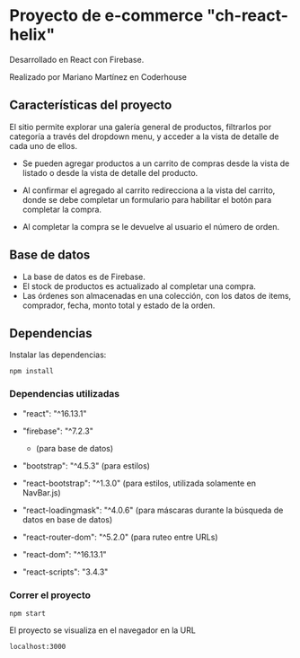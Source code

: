# Proyecto de e-commerce "ch-react-helix" 

Desarrollado en React con Firebase.

Realizado por Mariano Martínez en Coderhouse


## Características del proyecto

El sitio permite explorar una galería general de productos, filtrarlos por categoría a través del dropdown menu, y acceder a la vista de detalle de cada uno de ellos.

- Se pueden agregar productos a un carrito de compras desde la vista de listado o desde la vista de detalle del producto. 

- Al confirmar el agregado al carrito redirecciona a la vista del carrito, donde se debe completar un formulario para habilitar el botón para completar la compra. 

- Al completar la compra se le devuelve al usuario el número de orden.


## Base de datos

- La base de datos es de Firebase. 
- El stock de productos es actualizado al completar una compra.
- Las órdenes son almacenadas en una colección, con los datos de items, comprador, fecha, monto total y estado de la orden.


## Dependencias

Instalar las dependencias:

```
npm install
```

### Dependencias utilizadas

- "react": "^16.13.1"

- "firebase": "^7.2.3" 
  - (para base de datos)

- "bootstrap": "^4.5.3" (para estilos)

- "react-bootstrap": "^1.3.0" (para estilos, utilizada solamente en NavBar.js)

- "react-loadingmask": "^4.0.6" (para máscaras durante la búsqueda de datos en base de datos)

- "react-router-dom": "^5.2.0" (para ruteo entre URLs)

- "react-dom": "^16.13.1"

- "react-scripts": "3.4.3"

### Correr el proyecto

```
npm start
```

El proyecto se visualiza en el navegador en la URL 

```
localhost:3000
```

